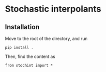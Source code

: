 # Stochastic interpolants



## Installation

Move to the root of the directory, and run

```
pip install .
```

Then, find the content as 
```
from stochint import *
```